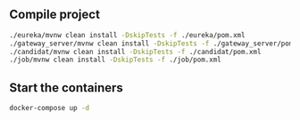 ## Compile project

```bash
./eureka/mvnw clean install -DskipTests -f ./eureka/pom.xml
./gateway_server/mvnw clean install -DskipTests -f ./gateway_server/pom.xml
./candidat/mvnw clean install -DskipTests -f ./candidat/pom.xml
./job/mvnw clean install -DskipTests -f ./job/pom.xml
```

## Start the containers

```bash
docker-compose up -d
```